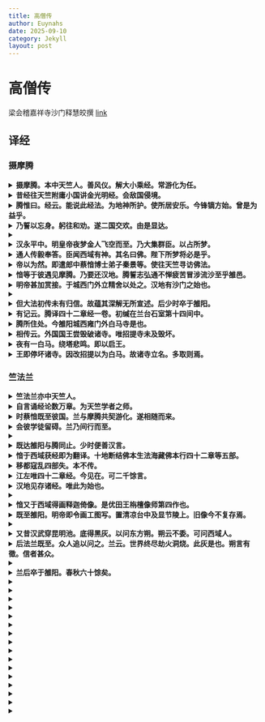 ```yaml
---
title: 高僧传
author: Euynahs
date: 2025-09-10
category: Jekyll
layout: post
---
```


# 高僧传

梁会稽嘉祥寺沙门释慧皎撰 [link](https://ctext.org/wiki.pl?if=gb&res=712646&remap=gb)

## 译经
### 摄摩腾

<details><summary markdown='span'>
<b>摄摩腾。本中天竺人。善风仪。解大小乘经。常游化为任。</b>
</summary>
摄摩腾，原本是中印度人。他风度很好，精通大小乘佛经，常年以云游各地传播佛法为己任。
</details>


<details><summary markdown='span'>
<b>昔经往天竺附庸小国讲金光明经。会敌国侵境。</b>
</summary>
从前，他曾到印度的一个附属小国宣讲《金光明经》。恰巧遇到邻国入侵。
</details>


<details><summary markdown='span'>
<b>腾惟曰。经云。能说此经法。为地神所护。使所居安乐。今锋镝方始。曾是为益乎。</b>
</summary>
摄摩腾心想：“经书上说，能宣讲这部经的人，会得到地神的护佑，让所住的地方安宁喜乐。如今战事刚起，难道这话没效果吗？” 
</details>


<details><summary markdown='span'>
<b>乃誓以忘身。躬往和劝。遂二国交欢。由是显达。</b>
</summary>
于是他决心不顾自身安危，亲自去调和劝说。最终，两国握手言和，他也因此声名远扬。
</details>

<details><summary markdown='span'>&nbsp;</summary></details>

<details><summary markdown='span'>
<b>汉永平中。明皇帝夜梦金人飞空而至。乃大集群臣。以占所梦。</b>
</summary>
东汉永平年间，汉明帝夜里梦见有个金人从空中飞来。他于是召集大臣，让大家占卜这个梦的寓意。
</details>


<details><summary markdown='span'>
<b>通人传毅奉答。臣闻西域有神。其名曰佛。陛下所梦将必是乎。</b>
</summary>
有学问的傅毅回禀说：“臣听说西域有位神，名叫佛，陛下梦见的想必就是他吧。” 
</details>


<details><summary markdown='span'>
<b>帝以为然。即遣郎中蔡愔博士弟子秦景等。使往天竺寻访佛法。</b>
</summary>
明帝觉得有道理，就派郎中蔡愔、博士弟子秦景等人，出使天竺寻访佛法。
</details>


<details><summary markdown='span'>
<b>愔等于彼遇见摩腾。乃要还汉地。腾誓志弘通不惮疲苦冒涉流沙至乎雒邑。</b>
</summary>
蔡愔等人在天竺遇到了摄摩腾，就邀请他到中原地区。摄摩腾立志弘扬佛法，不怕辛苦，冒着风险穿过沙漠，最终到达洛阳。
</details>


<details><summary markdown='span'>
<b>明帝甚加赏接。于城西门外立精舍以处之。汉地有沙门之始也。</b>
</summary>
明帝对他十分赏识优待，在洛阳城西门外修建了寺院让他居住，这是中原地区有和尚的开始。
</details>

<details><summary markdown='span'>&nbsp;</summary></details>

<details><summary markdown='span'>
<b>但大法初传未有归信。故蕴其深解无所宣述。后少时卒于雒阳。</b>
</summary>
不过，当时佛法刚刚传入，还没有多少人信奉，所以他虽然对佛法有深刻的理解，却没有公开宣讲。过了不久，他在洛阳去世。
</details>


<details><summary markdown='span'>
<b>有记云。腾译四十二章经一卷。初缄在兰台石室第十四间中。</b>
</summary>
有记载说，摄摩腾翻译了《四十二章经》一卷，最初封存在兰台的石室第十四间里。
</details>


<details><summary markdown='span'>
<b>腾所住处。今雒阳城西雍门外白马寺是也。</b>
</summary>
他住过的地方，就是现在洛阳城西雍门外的白马寺。
</details>


<details><summary markdown='span'>
<b>相传云。外国国王尝毁破诸寺。唯招提寺未及毁坏。</b>
</summary>
相传，从前有个外国国王曾经下令毁坏各地的寺院，只有招提寺还没来得及拆毁。
</details>


<details><summary markdown='span'>
<b>夜有一白马。绕塔悲鸣。即以启王。</b>
</summary>
夜里，有一匹白马绕着寺里的塔悲鸣不已，有人把这事报告了国王。
</details>


<details><summary markdown='span'>
<b>王即停坏诸寺。因改招提以为白马。故诸寺立名。多取则焉。</b>
</summary>
国王于是下令停止毁坏寺院，并把招提寺改名为白马寺。后来很多寺院取名，大多效仿这个例子。
</details>

### 竺法兰

<details><summary markdown='span'>
<b>竺法兰亦中天竺人。</b>
</summary>
竺法兰也是中天竺（古印度中部）人。
</details>


<details><summary markdown='span'>
<b>自言诵经论数万章。为天竺学者之师。</b>
</summary>
他自称能背诵数万章经论，是天竺（古印度）学者们的老师。
</details>


<details><summary markdown='span'>
<b>时蔡愔既至彼国。兰与摩腾共契游化。遂相随而来。</b>
</summary>
当时蔡愔已经到了天竺，竺法兰和摩腾志同道合，都想一起到中原传播佛法，于是就跟着蔡愔等人前来。
</details>


<details><summary markdown='span'>
<b>会彼学徒留碍。兰乃间行而至。</b>
</summary>
不巧的是，竺法兰在当地的弟子们加以阻挠，他只好悄悄绕道才得以成行。
</details>

<details><summary markdown='span'>&nbsp;</summary></details>

<details><summary markdown='span'>
<b>既达雒阳与腾同止。少时便善汉言。</b>
</summary>
到了洛阳之后，竺法兰和摩腾住在一起，没过多久就精通了汉语。
</details>


<details><summary markdown='span'>
<b>愔于西域获经即为翻译。十地断结佛本生法海藏佛本行四十二章等五部。</b>
</summary>
蔡愔在西域得到的佛经，就由他们翻译出来，包括《十地断结经》《佛本生经》《法海藏经》《佛本行经》《四十二章经》等五部。
</details>


<details><summary markdown='span'>
<b>移都寇乱四部失。本不传。</b>
</summary>
后来因为都城迁移、战乱等原因，其中四部佛经的原本失传了，没能流传下来。
</details>


<details><summary markdown='span'>
<b>江左唯四十二章经。今见在。可二千馀言。</b>
</summary>
在江南一带，只留下了《四十二章经》，现在还能见到，大约有两千多字。
</details>


<details><summary markdown='span'>
<b>汉地见存诸经。唯此为始也。</b>
</summary>
汉地现存的各种佛经中，这部经是最早的。
</details>

<details><summary markdown='span'>&nbsp;</summary></details>

<details><summary markdown='span'>
<b>愔又于西域得画释迦倚像。是优田王栴檀像师第四作也。</b>
</summary>
蔡愔还在西域得到一幅释迦牟尼佛的倚坐像，这是优田王时期一位栴檀像师的第四件作品。
</details>


<details><summary markdown='span'>
<b>既至雒阳。明帝即令画工图写。置清凉台中及显节陵上。旧像今不复存焉。</b>
</summary>
回到洛阳后，汉明帝就让画工临摹这幅佛像，分别安置在清凉台和显节陵上，不过原来的佛像现在已经不存在了。
</details>

<details><summary markdown='span'>&nbsp;</summary></details>

<details><summary markdown='span'>
<b>又昔汉武穿昆明池。底得黑灰。以问东方朔。朔云不委。可问西域人。</b>
</summary>
另外，从前汉武帝开凿昆明池的时候，在池底挖出过黑色的灰烬，他拿去向东方朔询问，东方朔说自己不清楚，建议去问西域人。
</details>


<details><summary markdown='span'>
<b>后法兰既至。众人追以问之。兰云。世界终尽劫火洞烧。此灰是也。朔言有徵。信者甚众。</b>
</summary>
后来竺法兰到了中原，大家又提起这件事问他，竺法兰说：“这是世界最终毁灭时，劫火熊熊燃烧后留下的灰烬。”东方朔的话因此得到了验证，相信的人很多。
</details>

<details><summary markdown='span'>&nbsp;</summary></details>

<details><summary markdown='span'>
<b>兰后卒于雒阳。春秋六十馀矣。</b>
</summary>
竺法兰后来在洛阳去世，享年六十多岁。
</details>


<details><summary markdown='span'>
<b></b>
</summary>

</details>


<details><summary markdown='span'>
<b></b>
</summary>

</details>


<details><summary markdown='span'>
<b></b>
</summary>

</details>


<details><summary markdown='span'>
<b></b>
</summary>

</details>


<details><summary markdown='span'>
<b></b>
</summary>

</details>


<details><summary markdown='span'>
<b></b>
</summary>

</details>


<details><summary markdown='span'>
<b></b>
</summary>

</details>


<details><summary markdown='span'>
<b></b>
</summary>

</details>


<details><summary markdown='span'>
<b></b>
</summary>

</details>


<details><summary markdown='span'>
<b></b>
</summary>

</details>


<details><summary markdown='span'>
<b></b>
</summary>

</details>


<details><summary markdown='span'>
<b></b>
</summary>

</details>


<details><summary markdown='span'>
<b></b>
</summary>

</details>


<details><summary markdown='span'>
<b></b>
</summary>

</details>


<details><summary markdown='span'>
<b></b>
</summary>

</details>


<details><summary markdown='span'>
<b></b>
</summary>

</details>


